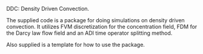 DDC: Density Driven Convection.

The supplied code is a package for doing simulations on density driven convection. It utilizes FVM discretization for the concentration field, FDM for the Darcy law flow field and an ADI time operator splitting method.

Also supplied is a template for how to use the package.
